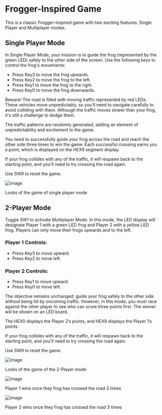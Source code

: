 # Frogger-Inspired Game
This is a classic Frogger-inspired game with two exciting features: Single Player and Multiplayer modes.

## Single Player Mode
In Single Player Mode, your mission is to guide the frog (represented by the green LED) safely to the other side of the screen. Use the following keys to control the frog's movements:

- Press Key3 to move the frog upwards.
- Press Key2 to move the frog to the left.
- Press Key1 to move the frog to the right.
- Press Key0 to move the frog downwards.

Beware! The road is filled with moving traffic represented by red LEDs. These vehicles move unpredictably, so you'll need to navigate carefully to avoid colliding with them. Although the traffic moves slower than your frog, it's still a challenge to dodge them.

The traffic patterns are randomly generated, adding an element of unpredictability and excitement to the game.

You need to successfully guide your frog across the road and reach the other side three times to win the game. Each successful crossing earns you a point, which is displayed on the HEX9 segment display.

If your frog collides with any of the traffic, it will respawn back to the starting point, and you'll need to try crossing the road again.

Use SW9 to reset the game.

![image](https://github.com/GlennWilliam/FroggerFPGA/assets/121201497/d3cd7557-f495-4f2a-80b4-1ffa76f27a17)

Looks of the game of single player mode


## 2-Player Mode
Toggle SW1 to activate Multiplayer Mode. In this mode, the LED display will designate Player 1 with a green LED frog and Player 2 with a yellow LED frog. Players can only move their frogs upwards and to the left.

### Player 1 Controls:

- Press Key3 to move upward.
- Press Key2 to move left.

### Player 2 Controls:

- Press Key1 to move upward.
- Press Key0 to move left.

The objective remains unchanged: guide your frog safely to the other side without being hit by oncoming traffic. However, in this mode, you must race against the other player to see who can score three points first. The winner will be shown on an LED board. 

The HEX0 displays the Player 2’s points, and HEX9 displays the Player 1’s points.

If your frog collides with any of the traffic, it will respawn back to the starting point, and you'll need to try crossing the road again.

Use SW9 to reset the game.

![image](https://github.com/GlennWilliam/FroggerFPGA/assets/121201497/180121b7-f9bf-46a4-8d1b-6c55d1a57d53)

Looks of the game of the 2-Player mode

![image](https://github.com/GlennWilliam/FroggerFPGA/assets/121201497/98550101-6e34-4981-9cde-97beb1a38726)

Player 1 wins once they frog has crossed the road 3 times

![image](https://github.com/GlennWilliam/FroggerFPGA/assets/121201497/70405716-723e-41b7-b545-03892bade3e1)

Player 2 wins once they frog has crossed the road 3 times






